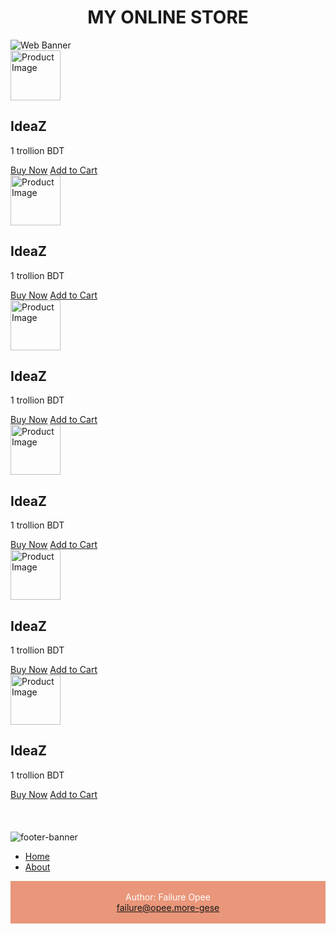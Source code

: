 
<h1 align="center">MY ONLINE STORE</h1>
<img align="center" src="https://media.discordapp.net/attachments/951617301818540093/1242008618044493906/White_Abstract_Technology_LinkedIn_Banner.png?ex=664c4629&is=664af4a9&hm=166ea3eeeb8e542ec3dc4c411739bda58b7b36dcf5d18b19f5f7d162cfae9c6c&=&format=webp&quality=lossless&width=965&height=241" alt="Web Banner" width="original" height="original">
<div class="product-card">
    <img src="https://e7.pngegg.com/pngimages/15/271/png-clipart-computer-icons-online-shopping-shopping-cart-service-shopping-cart-icon-text-service-thumbnail.png" alt="Product Image" width="80" height="80">
    <h2>IdeaZ</h2>
    <p>1 trollion BDT</p>
  <a href="https://store-opee.odoo.com/shop/women-handbag-5">Buy Now</a>
  <a href="https://store-opee.odoo.com/shop/women-handbag-5">Add to Cart</a>
</div>
<div class="product-card">
    <img src="https://e7.pngegg.com/pngimages/15/271/png-clipart-computer-icons-online-shopping-shopping-cart-service-shopping-cart-icon-text-service-thumbnail.png" alt="Product Image" width="80" height="80">
    <h2>IdeaZ</h2>
    <p>1 trollion BDT</p>
  <a href="https://store-opee.odoo.com/shop/women-handbag-5">Buy Now</a>
  <a href="https://store-opee.odoo.com/shop/women-handbag-5">Add to Cart</a>
</div>
<div class="product-card">
    <img src="https://e7.pngegg.com/pngimages/15/271/png-clipart-computer-icons-online-shopping-shopping-cart-service-shopping-cart-icon-text-service-thumbnail.png" alt="Product Image" width="80" height="80">
    <h2>IdeaZ</h2>
    <p>1 trollion BDT</p>
  <a href="https://store-opee.odoo.com/shop/women-handbag-5">Buy Now</a>
  <a href="https://store-opee.odoo.com/shop/women-handbag-5">Add to Cart</a>
</div>
<div class="product-card">
    <img src="https://e7.pngegg.com/pngimages/15/271/png-clipart-computer-icons-online-shopping-shopping-cart-service-shopping-cart-icon-text-service-thumbnail.png" alt="Product Image" width="80" height="80">
    <h2>IdeaZ</h2>
    <p>1 trollion BDT</p>
  <a href="https://store-opee.odoo.com/shop/women-handbag-5">Buy Now</a>
  <a href="https://store-opee.odoo.com/shop/women-handbag-5">Add to Cart</a>
</div>
<div class="product-card">
    <img src="https://e7.pngegg.com/pngimages/15/271/png-clipart-computer-icons-online-shopping-shopping-cart-service-shopping-cart-icon-text-service-thumbnail.png" alt="Product Image" width="80" height="80">
    <h2>IdeaZ</h2>
    <p>1 trollion BDT</p>
  <a href="https://store-opee.odoo.com/shop/women-handbag-5">Buy Now</a>
  <a href="https://store-opee.odoo.com/shop/women-handbag-5">Add to Cart</a>
</div>
<div class="product-card">
    <img src="https://e7.pngegg.com/pngimages/15/271/png-clipart-computer-icons-online-shopping-shopping-cart-service-shopping-cart-icon-text-service-thumbnail.png" alt="Product Image" width="80" height="80">
    <h2>IdeaZ</h2>
    <p>1 trollion BDT</p>
  <a href="https://store-opee.odoo.com/shop/women-handbag-5">Buy Now</a>
  <a href="https://store-opee.odoo.com/shop/women-handbag-5">Add to Cart</a>
</div>
<br>
<br>
<br>
<img align="center" src="https://media.discordapp.net/attachments/951617301818540093/1242021973219999824/Add_a_subheading.png?ex=664c529a&is=664b011a&hm=8eabbd6890b680bce4508eb9dd61cbe5516a7bc820e1974288553fd024f5dba0&=&format=webp&quality=lossless&width=965&height=153" alt="footer-banner" width="original" height"original">
<footer>
    <nav>
        <ul>
            <li><a href="#home">Home</a></li>
            <li><a href="#about">About</a></li>
        </ul>
    </nav>
</footer>
<footer style="text-align: center; padding: 3px; background-color: DarkSalmon; color: white;">
    <p>Author: Failure Opee<br><a href="mailto:opee@workmail.com">failure@opee.more-gese</a></p>
</footer>


